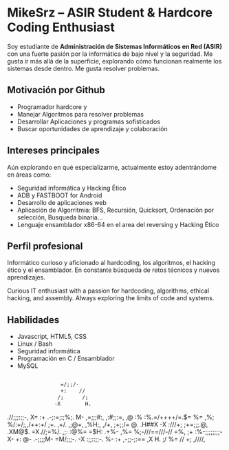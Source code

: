 
# MikeSrz – ASIR Student & Hardcore Coding Enthusiast

Soy estudiante de **Administración de Sistemas Informáticos en Red (ASIR)** con una fuerte pasión por la informática de bajo nivel y la seguridad. Me gusta ir más allá de la superficie, explorando cómo funcionan realmente los sistemas desde dentro. Me gusta resolver problemas.

## Motivación por Github

-  Programador hardcore y 
-  Manejar Algoritmos para resolver problemas
-  Desarrollar Aplicaciones y programas sofisticados
-  Buscar oportunidades de aprendizaje y colaboración 

## Intereses principales

Aún explorando en qué especializarme,  actualmente estoy adentrándome en áreas como:

- Seguridad informática y Hacking Ético
- ADB y FASTBOOT for Android
- Desarrollo de aplicaciones web
- Aplicación de Algorritmia: BFS, Recursión, Quicksort, Ordenación por selección, Busqueda binaria...
- Lenguaje ensamblador x86-64 en el area del reversing y Hacking Ético

## Perfil profesional

Informático curioso y aficionado al hardcoding, los algoritmos, el hacking ético y el ensamblador. En constante búsqueda de retos técnicos y nuevos aprendizajes.

Curious IT enthusiast with a passion for hardcoding, algorithms, ethical hacking, and assembly. Always exploring the limits of code and systems.

## Habilidades
- Javascript, HTML5, CSS
- Linux / Bash
- Seguridad informática
- Programación en C / Ensamblador
- MySQL
  ```txt

                =/;;/-
                +:    //
               /;      /;
              -X        H.
.//;;;:;;-,   X=        :+   .-;:=;:;%;.
M-       ,=;;;#:,      ,:#;;:=,       ,@
:%           :%.=/++++/=.$=           %=
 ,%;         %/:+/;,,/++:+/         ;+.
   ,+/.    ,;@+,        ,%H;,    ,/+,
      ;+;;/= @.  .H##X   -X :///+;
      ;+=;;;.@,  .XM@$.  =X.//;=%/.
   ,;:      :@%=        =$H:     .+%-
 ,%=         %;-///==///-//         =%,
;+           :%-;;;;;;;;-X-           +:
@-      .-;;;;M-        =M/;;;-.      -X
 :;;::;;-.    %-        :+    ,-;;-;:==
              ,X        H.
               ;/      %=
                //    +;
                 ,////,
```
                           
